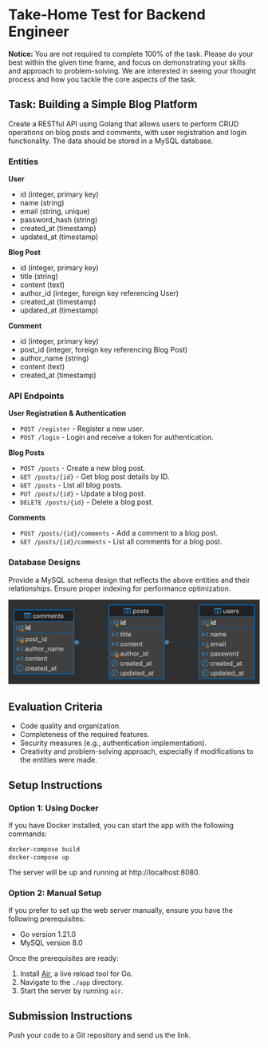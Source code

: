 # Take-Home Test for Backend Engineer

**Notice:** You are not required to complete 100% of the task. Please do your best within the given time frame, and focus on demonstrating your skills and approach to problem-solving. We are interested in seeing your thought process and how you tackle the core aspects of the task.

## Task: Building a Simple Blog Platform

Create a RESTful API using Golang that allows users to perform CRUD operations on blog posts and comments, with user registration and login functionality. The data should be stored in a MySQL database.

### Entities

**User**

- id (integer, primary key)
- name (string)
- email (string, unique)
- password_hash (string)
- created_at (timestamp)
- updated_at (timestamp)

**Blog Post**

- id (integer, primary key)
- title (string)
- content (text)
- author_id (integer, foreign key referencing User)
- created_at (timestamp)
- updated_at (timestamp)

**Comment**

- id (integer, primary key)
- post_id (integer, foreign key referencing Blog Post)
- author_name (string)
- content (text)
- created_at (timestamp)

### API Endpoints

**User Registration & Authentication**

- `POST /register` - Register a new user.
- `POST /login` - Login and receive a token for authentication.

**Blog Posts**

- `POST /posts` - Create a new blog post.
- `GET /posts/{id}` - Get blog post details by ID.
- `GET /posts` - List all blog posts.
- `PUT /posts/{id}` - Update a blog post.
- `DELETE /posts/{id}` - Delete a blog post.

**Comments**

- `POST /posts/{id}/comments` - Add a comment to a blog post.
- `GET /posts/{id}/comments` - List all comments for a blog post.

### Database Designs

Provide a MySQL schema design that reflects the above entities and their relationships.
Ensure proper indexing for performance optimization.

![erd](blog_app.png)

## Evaluation Criteria

- Code quality and organization.
- Completeness of the required features.
- Security measures (e.g., authentication implementation).
- Creativity and problem-solving approach, especially if modifications to the entities were made.

## Setup Instructions

### Option 1: Using Docker

If you have Docker installed, you can start the app with the following commands:

```
docker-compose build
docker-compose up
```

The server will be up and running at http://localhost:8080.

### Option 2: Manual Setup

If you prefer to set up the web server manually, ensure you have the following prerequisites:

- Go version 1.21.0
- MySQL version 8.0

Once the prerequisites are ready:

1. Install [Air](https://github.com/air-verse/air), a live reload tool for Go.
2. Navigate to the `./app` directory.
3. Start the server by running `air`.

## Submission Instructions

Push your code to a Git repository and send us the link.
